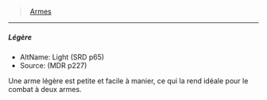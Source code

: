 ﻿---
!Generic
Id: weapons_hd.md#légère
ParentLink: weapons_hd.md#armes
Name: Légère
ParentName: Armes
NameLevel: 5
AltName: Light (SRD p65)
Source: (MDR p227)
Attributes: {}
---
> [Armes](hd_weapons.md)

---

##### Légère

- AltName: Light (SRD p65)
- Source: (MDR p227)

Une arme légère est petite et facile à manier, ce qui la rend idéale pour le combat à deux armes.

